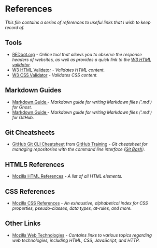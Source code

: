 # References
*This file contains a series of references to useful links that I wish to keep record of.*

## Tools
- [REDbot.org](https://redbot.org/) - *Online tool that allows you to observe the response headers of websites, as well as provides a quick link to the [W3 HTML validator](https://validator.w3.org/).*
- [W3 HTML Validator](https://validator.w3.org/) - *Validates HTML content.*
- [W3 CSS Validator](http://www.css-validator.org/) - *Validates CSS content.*

## Markdown Guides
- [Markdown Guide <Ghost>](https://help.ghost.org/hc/en-us/articles/224410728-Markdown-Guide) - *Markdown guide for writing Markdown files ('.md') for Ghost.*
- [Markdown Guide <GitHub>](https://guides.github.com/features/mastering-markdown/) - *Markdown guide for writing Markdown files ('.md') for GitHub.*


## Git Cheatsheets
- [GitHub Git CLI Cheatsheet](https://github.com/rimij405/IGME230/tree/master/references/files/01_github-git-cheat-sheet.pdf) from [GitHub Training](https://training.github.com/) - *Git cheatsheet for managing repositories with the command line interface ([Git Bash](https://git-for-windows.github.io/)).*


## HTML5 References
- [Mozilla HTML References](https://developer.mozilla.org/en-US/docs/Web/HTML/Element) - *A list of all HTML elements.*


## CSS References
- [Mozilla CSS References](https://developer.mozilla.org/en-US/docs/Web/CSS/Reference) - *An exhaustive, alphabetical index for CSS properties, pseudo-classes, data types, at-rules, and more.*


## Other Links
- [Mozilla Web Technologies](https://developer.mozilla.org/en-US/docs/Web) - *Contains links to various topics regarding web technologies, including HTML, CSS, JavaScript, and HTTP.*
